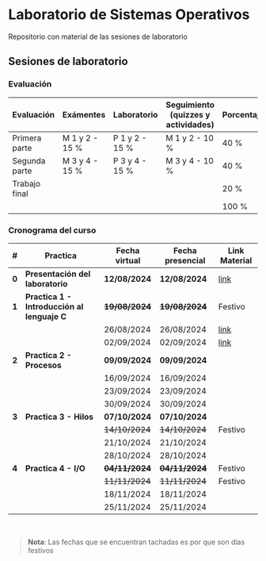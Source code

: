 # Laboratorio de Sistemas Operativos

Repositorio con material de las sesiones de laboratorio

## Sesiones de laboratorio

### Evaluación

|Evaluación|Exámentes|Laboratorio|Seguimiento (quizzes y actividades)|Porcentaje|
|---|---|---|---|---|
|Primera parte|M 1 y 2 - 15 %|P 1 y 2 - 15 %|M 1 y 2 - 10 %|40 %|
|Segunda parte|M 3 y 4 - 15 %|P 3 y 4 - 15 %|M 3 y 4 - 10 %|40 %|
|Trabajo final||||20 %|
|||||100 %|

### Cronograma del curso

|#|Practica|Fecha virtual|Fecha presencial|Link Material|
|---|---|---|---|---|
|**0**|**Presentación del laboratorio**|**12/08/2024**|**12/08/2024**|[link](lab0_12-08-24/)|
|**1**|**Practica 1 - Introducción al lenguaje C**|**~~19/08/2024~~**|**~~19/08/2024~~**|Festivo|
|||26/08/2024|26/08/2024|[link](lab1_26-08-24/)|
|||02/09/2024|02/09/2024|[link](lab1_02-09-24/)|
|**2**|**Practica 2 - Procesos**|**09/09/2024**|**09/09/2024**||
|||16/09/2024|16/09/2024||
|||23/09/2024|23/09/2024||
|||30/09/2024|30/09/2024||
|**3**|**Practica 3 - Hilos**|**07/10/2024**|**07/10/2024**||
|||~~14/10/2024~~|~~14/10/2024~~|Festivo|
|||21/10/2024|21/10/2024||
|||28/10/2024|28/10/2024||
|**4**|**Practica 4 - I/O**|**~~04/11/2024~~**|**~~04/11/2024~~**|Festivo|
|||~~11/11/2024~~|~~11/11/2024~~|Festivo|
|||18/11/2024|18/11/2024||
|||25/11/2024|25/11/2024||

<br/>

> **Nota**: Las fechas que se encuentran tachadas es por que son dias festivos
